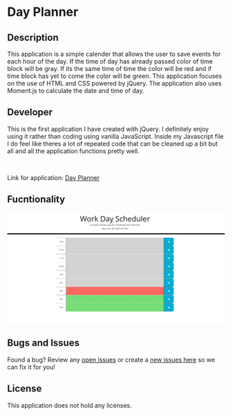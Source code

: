 # Day Planner

## Description

This application is a simple calender that allows the user to save events for each hour of the day.  If the time of day has already passed color of time block will be gray.  If its the same time of time the color will be red and if time block has yet to come the color will be green.  This application focuses on the use of HTML and CSS powered by jQuery.  The application also uses Moment.js to calculate the date and time of day.
 


## Developer 

This is the first application I have created with jQuery.  I definitely enjoy using it rather than coding using vanilla JavaScript.  Inside my Javascript file I do feel like theres a lot of repeated code that can be cleaned up a bit but all and all the application functions pretty well.


<br>

Link for application: [Day Planner](https://dbridgman1.github.io/Day-Planner/)

## Fucntionality

![Screenshot](Assets/Screenshot.JPG)

## Bugs and Issues
Found a bug? Review any [open issues][open-issues] or create a [new issues here][new-issue] so we can fix it for you!

## License
This application does not hold any licenses.

[open-issues]: https://dbridgman1.github.io/Day-Planner/issues/
[new-issue]: https://dbridgman1.github.io/Day-Planner/new